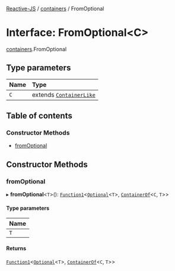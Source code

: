 [Reactive-JS](../README.md) / [containers](../modules/containers.md) / FromOptional

# Interface: FromOptional<C\>

[containers](../modules/containers.md).FromOptional

## Type parameters

| Name | Type |
| :------ | :------ |
| `C` | extends [`ContainerLike`](containers.ContainerLike.md) |

## Table of contents

### Constructor Methods

- [fromOptional](containers.FromOptional.md#fromoptional)

## Constructor Methods

### fromOptional

▸ **fromOptional**<`T`\>(): [`Function1`](../modules/functions.md#function1)<[`Optional`](../modules/functions.md#optional)<`T`\>, [`ContainerOf`](../modules/containers.md#containerof)<`C`, `T`\>\>

#### Type parameters

| Name |
| :------ |
| `T` |

#### Returns

[`Function1`](../modules/functions.md#function1)<[`Optional`](../modules/functions.md#optional)<`T`\>, [`ContainerOf`](../modules/containers.md#containerof)<`C`, `T`\>\>
